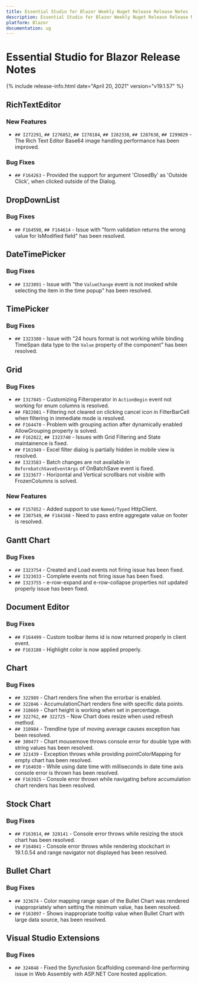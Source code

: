 ```yaml
---
title: Essential Studio for Blazor Weekly Nuget Release Release Notes  
description: Essential Studio for Blazor Weekly Nuget Release Release Notes  
platform: Blazor
documentation: ug
---
```


# Essential Studio for Blazor  Release Notes  

{% include release-info.html date="April 20, 2021"  version="v19.1.57" %} 


##  RichTextEditor

###    New Features

- `## I272291`, `## I276852`, `## I278184`, `## I282338`, `## I287638`, `## I299029` - The Rich Text Editor Base64 image handling performance has been improved.

###    Bug Fixes

- `## F164263` - Provided the support for argument 'ClosedBy' as 'Outside Click', when clicked outside of the Dialog.

##  DropDownList

###    Bug Fixes

- `## F164598`, `## F164614` - Issue with "form validation returns the wrong value for IsModified field" has been resolved.

##  DateTimePicker 

###    Bug Fixes

- `## I323891` - Issue with "the `ValueChange` event is not invoked while selecting the item in the time popup" has been resolved.

##  TimePicker 

###    Bug Fixes

- `## I323380` - Issue with "24 hours format is not working while binding TimeSpan data type to the `Value` property of the component" has been resolved.

##  Grid

###    Bug Fixes

- `## I317845` - Customizing Filteroperator in `ActionBegin` event not working for enum columns is resolved.
- `## FB22081` - Filtering not cleared on clicking cancel icon in FilterBarCell when filtering in immediate mode is resolved.
- `## F164470` - Problem with grouping action after dynamically enabled AllowGrouping property is solved.
- `## F162822`, `## I323740` - Issues with Grid Filtering and State maintainence is fixed.
- `## F161949` - Excel filter dialog is partially hidden in mobile view is resolved.
- `## I323583` - Batch changes are not available in `BeforebatchSaveEventArgs` of OnBatchSave event is fixed.
- `## I323677` - Horizontal and Vertical scrollbars not visible with FrozenColumns is solved.


###    New Features

- `## F157852` - Added support to use `Named/Typed` HttpClient.
- `## I307549`, `## F164168` - Need to pass entire aggregate value on footer is resolved.

##  Gantt Chart

###    Bug Fixes

- `## I323754` - Created and Load events not firing issue has been fixed.
- `## I323033` - Complete events not firing issue has been fixed.
- `## I323755` - e-row-expand and e-row-collapse properties not updated properly issue has been fixed.

##  Document Editor

###    Bug Fixes

- `## F164499` - Custom toolbar items id is now returned properly in client event.
- `## F163188` - Highlight color is now applied properly.

##  Chart

###    Bug Fixes

- `## 322989` - Chart renders fine when the errorbar is enabled. 
- `## 322846` - AccumulationChart renders fine with specific data points.
- `## 318669` - Chart height is working when set in percentage.
- `## 322762`, `## 322725` - Now Chart does resize when used refresh method.
- `## 310984` - Trendline type of moving average causes exception has been resolved.
- `## 309477` -  Chart mousemove throws console error for double type with string values has been resolved.
- `## 321439` - Exception throws while providing pointColorMapping for empty chart has been resolved.
- `## F164030` - While using date time with milliseconds in date time axis console error is thrown has been resolved.
- `## F163925` - Console error thrown while navigating before accumulation chart renders has been resolved.

##  Stock Chart

###    Bug Fixes

- `## F163014`, `## 320141` - Console error throws while resizing the stock chart has been resolved. 
- `## F164041` - Console error throws while rendering stockchart in 19.1.0.54 and range navigator not displayed has been resolved.

##  Bullet Chart

###    Bug Fixes

- `## 323674` - Color mapping range span of the Bullet Chart was rendered inappropriately when setting the minimum value, has been resolved.
- `## F163897` - Shows inappropriate tooltip value when Bullet Chart with large data source, has been resolved.

##  Visual Studio Extensions

###    Bug Fixes

- `## 324048` - Fixed the Syncfusion Scaffolding command-line performing issue in Web Assembly with ASP.NET Core hosted application.

